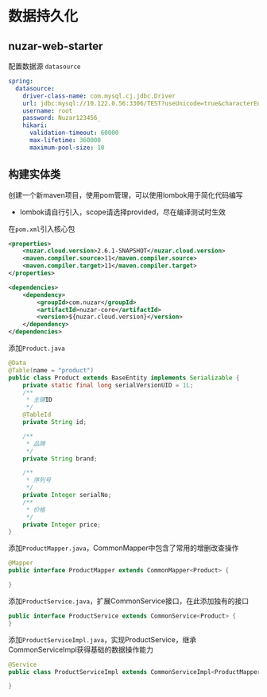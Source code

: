# 数据持久化

## nuzar-web-starter

配置数据源 `datasource`

```yml
spring:
  datasource:
    driver-class-name: com.mysql.cj.jdbc.Driver
    url: jdbc:mysql://10.122.0.56:3306/TEST?useUnicode=true&characterEncoding=utf8
    username: root
    password: Nuzar123456_
    hikari:
      validation-timeout: 60000
      max-lifetime: 360000
      maximum-pool-size: 10
```

## 构建实体类

创建一个新maven项目，使用pom管理，可以使用lombok用于简化代码编写

* lombok请自行引入，scope请选择provided，尽在编译测试时生效

在`pom.xml`引入核心包

```xml
<properties>
    <nuzar.cloud.version>2.6.1-SNAPSHOT</nuzar.cloud.version>
    <maven.compiler.source>11</maven.compiler.source>
    <maven.compiler.target>11</maven.compiler.target>
</properties>

<dependencies>
    <dependency>
        <groupId>com.nuzar</groupId>
        <artifactId>nuzar-core</artifactId>
        <version>${nuzar.cloud.version}</version>
    </dependency>
</dependencies>
```

添加`Product.java`

```java
@Data
@Table(name = "product")
public class Product extends BaseEntity implements Serializable {
    private static final long serialVersionUID = 1L;
    /**
     * 主键ID
     */
    @TableId
    private String id;

    /**
     * 品牌
     */
    private String brand;

    /**
     * 序列号
     */
    private Integer serialNo;
    /**
     * 价格
     */
    private Integer price;
}
```

添加`ProductMapper.java`，CommonMapper中包含了常用的增删改查操作

```java
@Mapper
public interface ProductMapper extends CommonMapper<Product> {

}
```

添加`ProductService.java`，扩展CommonService接口，在此添加独有的接口

```java
public interface ProductService extends CommonService<Product> {
}
```

添加`ProductServiceImpl.java`，实现ProductService，继承CommonServiceImpl获得基础的数据操作能力

```java
@Service
public class ProductServiceImpl extends CommonServiceImpl<ProductMapper, Product> implements ProductService {

}
```
